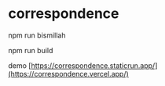 # correspondence

npm run bismillah

npm run build

demo
[https://correspondence.staticrun.app/](https://correspondence.vercel.app/)
